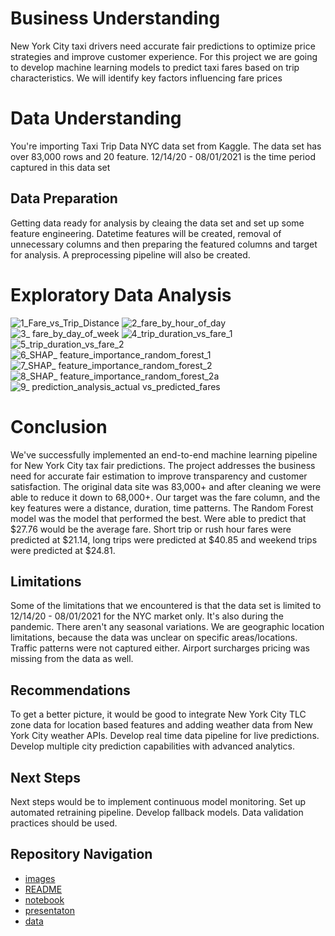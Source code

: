 # Business Understanding

New York City taxi drivers need accurate fair predictions to optimize price strategies and improve customer experience. For this project we are going to develop machine learning models to predict taxi fares based on trip characteristics. We will identify key factors influencing fare prices

# Data Understanding

You're importing Taxi Trip Data NYC data set from Kaggle. The data set has over 83,000 rows and 20 feature. 12/14/20 - 08/01/2021 is the time period captured in this data set

## Data Preparation

Getting data ready for analysis by cleaing the data set and set up some feature engineering. Datetime features will be created, removal of unnecessary columns and then preparing the featured columns and target for analysis. A preprocessing pipeline will also be created.

# Exploratory Data Analysis

![1_Fare_vs_Trip_Distance](https://github.com/user-attachments/assets/69bf6eb2-9a45-44de-ab0d-04c4ab73b895)
![2_fare_by_hour_of_day](https://github.com/user-attachments/assets/72e56b7d-d6ff-4acb-8497-8faabc7c0deb)
![3_ fare_by_day_of_week](https://github.com/user-attachments/assets/80048fcd-3d2f-466d-89ed-48173d635b3e)
![4_trip_duration_vs_fare_1](https://github.com/user-attachments/assets/cda3fee4-5690-46dd-be3a-ce49dd50c3e3)
![5_trip_duration_vs_fare_2](https://github.com/user-attachments/assets/2e7a54ba-9d5f-4bbe-bcc1-f36fd53f6f3c)
![6_SHAP_ feature_importance_random_forest_1](https://github.com/user-attachments/assets/6942dbcb-9231-4d58-9795-2a20eae4052f)
![7_SHAP_ feature_importance_random_forest_2](https://github.com/user-attachments/assets/045f9e0e-4110-40da-8f76-e50cb90cbd02)
![8_SHAP_ feature_importance_random_forest_2a](https://github.com/user-attachments/assets/ed41390e-63f3-49f2-b256-aacb54344cc3)
![9_ prediction_analysis_actual vs_predicted_fares](https://github.com/user-attachments/assets/cfc91892-a56f-4374-bf33-22b3cce8e998)


# Conclusion

We've successfully implemented an end-to-end machine learning pipeline for New York City tax fair predictions. The project addresses the business need for accurate fair estimation to improve transparency and customer satisfaction. The original data site was 83,000+ and after cleaning we were able to reduce it down to 68,000+. Our target was the fare column, and the key features were a distance, duration, time patterns. The Random Forest model was the model that performed the best. Were able to predict that $27.76 would be the average fare. Short trip or rush hour fares were predicted at $21.14, long trips were predicted at $40.85 and weekend trips were predicted at $24.81.

## Limitations

Some of the limitations that we encountered is that the data set is limited to 12/14/20 - 08/01/2021 for the NYC market only. It's also during the pandemic. There aren't any seasonal variations. We are geographic location limitations, because the data was unclear on specific areas/locations. Traffic patterns were not captured either. Airport surcharges pricing was missing from the data as well.

## Recommendations

To get a better picture, it would be good to integrate New York City TLC zone data for location based features and adding weather data from New York City weather APIs. Develop real time data pipeline for live predictions. Develop multiple city prediction capabilities with advanced analytics.

## Next Steps

Next steps would be to implement continuous model monitoring. Set up automated retraining pipeline. Develop fallback models. Data validation practices should be used.

## Repository Navigation

* [images](images/)
* [README](README.md)
* [notebook](notebook.ipynb)
* [presentaton](presetation.pdf)
* [data](taxi_tripdata.csv)


